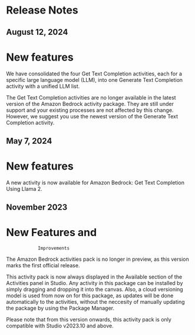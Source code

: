 ﻿# Release Notes


## August 12, 2024

# New features

We have consolidated the four Get Text Completion activities, each for a specific large language model (LLM), into one Generate Text Completion activity with a unified LLM list.

The Get Text Completion activities are no longer available in the latest version of the Amazon Bedrock activity package. They are still under support and your existing processes are not affected by this change. However, we suggest you use the newest version of the Generate Text Completion activity.


## May 7, 2024

# New features

A new activity is now available for Amazon Bedrock: Get Text Completion Using Llama 2.


## November 2023

# New Features and
                Improvements

The Amazon Bedrock activities pack is no longer in preview, as this version marks the
                first official release.

This activity pack is now always displayed in the Available section of the
                Activities panel in Studio. Any activity in this package can be installed by simply
                dragging and dropping it into the canvas. Also, a cloud versioning model is used
                from now on for this package, as updates will be done automatically to the
                activities, without the neccesity of manually updating the package by using the
                    Package Manager.

Please note that from this version onwards, this activity pack is only compatible
                    with Studio v2023.10 and above.

